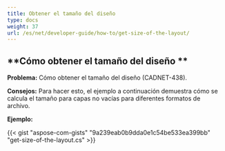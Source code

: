 ```yaml
---
title: Obtener el tamaño del diseño
type: docs
weight: 37
url: /es/net/developer-guide/how-to/get-size-of-the-layout/
---
```


## **Cómo obtener el tamaño del diseño **

**Problema:** Cómo obtener el tamaño del diseño (CADNET-438).

**Consejos:** Para hacer esto, el ejemplo a continuación demuestra cómo se calcula el tamaño para capas no vacías para diferentes formatos de archivo.

**Ejemplo:**

{{< gist "aspose-com-gists" "9a239eab0b9dda0e1c54be533ea399bb" "get-size-of-the-layout.cs" >}}

